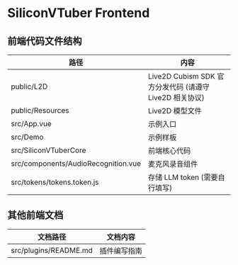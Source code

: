 # SiliconVTuber Frontend
## 前端代码文件结构
| 路径 | 内容 |
|-------|-------|
| public/L2D | Live2D Cubism SDK 官方分发代码 (请遵守 Live2D 相关协议) |
| public/Resources | Live2D 模型文件 |
| src/App.vue | 示例入口 |
| src/Demo | 示例样板 |
| src/SiliconVTuberCore | 前端核心代码 |
| src/components/AudioRecognition.vue | 麦克风录音组件 |
| src/tokens/tokens.token.js | 存储 LLM token (需要自行填写) |


## 其他前端文档
| 文档路径 | 文档内容 |
|-------|-------|
| src/plugins/README.md | 插件编写指南 |